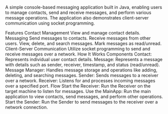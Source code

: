 A simple console-based messaging application built in Java, enabling users to manage contacts, send and receive messages, and perform various message operations. The application also demonstrates client-server communication using socket programming.

Features
Contact Management
View and manage contact details.
Messaging
Send messages to contacts.
Receive messages from other users.
View, delete, and search messages.
Mark messages as read/unread.
Client-Server Communication
Utilize socket programming to send and receive messages over a network.
How It Works
Components
Contact: Represents individual user contact details.
Message: Represents a message with details such as sender, receiver, timestamp, and status (read/unread).
Message Manager: Handles message storage and operations like adding, deleting, and searching messages.
Sender: Sends messages to a receiver over a network.
Receiver: Listens for and processes incoming messages over a specified port.
Flow
Start the Receiver:
Run the Receiver on the target machine to listen for messages.
Use the MainApp:
Run the main application to view contacts, send messages, and perform other operations.
Start the Sender:
Run the Sender to send messages to the receiver over a network connection.
